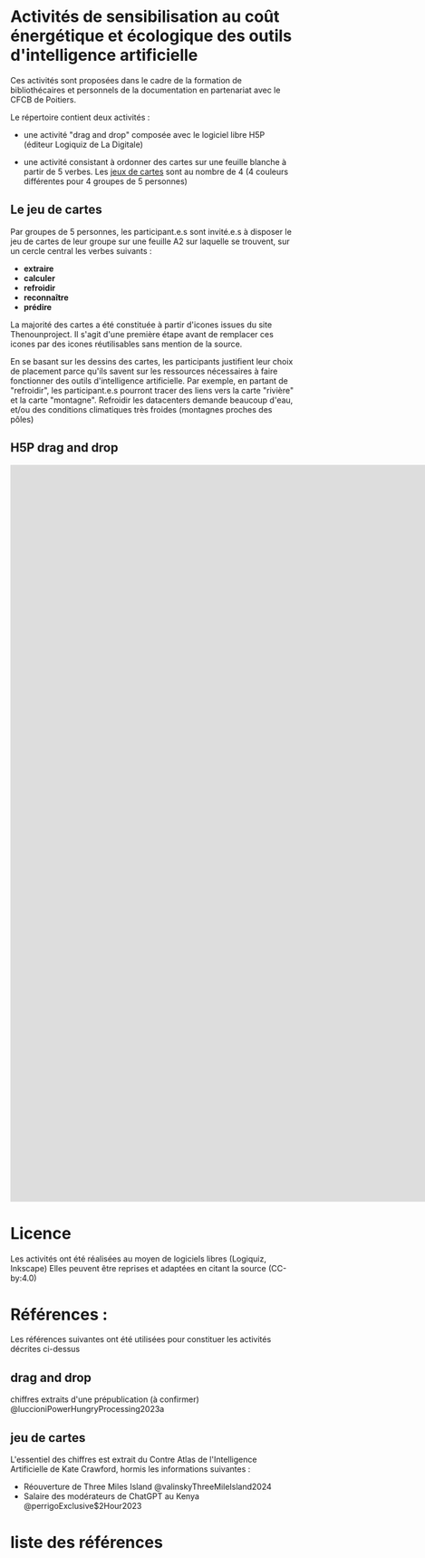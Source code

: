 # Activités de sensibilisation au coût énergétique et écologique des outils d'intelligence artificielle

Ces activités sont proposées dans le cadre de la formation de bibliothécaires et personnels de la documentation en partenariat avec le CFCB de Poitiers. 

Le répertoire contient deux activités : 

- une activité "drag and drop" composée avec le logiciel libre H5P (éditeur Logiquiz de La Digitale)

- une activité consistant à ordonner des cartes sur une feuille blanche à partir de 5 verbes. 
Les <a href="cartes.zip">jeux de cartes</a> sont au nombre de 4 (4 couleurs différentes pour 4 groupes de 5 personnes)

## Le jeu de cartes

Par groupes de 5 personnes, les participant.e.s sont invité.e.s à disposer le jeu de cartes de leur groupe sur une feuille A2 sur laquelle se trouvent, sur un cercle central les verbes suivants : 

- **extraire**  
- **calculer**  
- **refroidir**  
- **reconnaître**  
- **prédire**  

La majorité des cartes a été constituée à partir d'icones issues du site Thenounproject. 
Il s'agit d'une première étape avant de remplacer ces icones par des icones réutilisables sans mention de la source.

En se basant sur les dessins des cartes, les participants justifient leur choix de placement parce qu'ils savent sur les ressources nécessaires à faire fonctionner des outils d'intelligence artificielle.
Par exemple, en partant de "refroidir", les participant.e.s pourront tracer des liens vers la carte "rivière" et la carte "montagne". 
Refroidir les datacenters demande beaucoup d'eau, et/ou des conditions climatiques très froides (montagnes proches des pôles)

## H5P drag and drop

<iframe width="1836" height="1300" src="https://damienbelveze.github.io/ai_environnement/ai_consommation.html" frameBorder="0" scrolling="no" styles="width:100%"></iframe>



# Licence 

Les activités ont été réalisées au moyen de logiciels libres (Logiquiz, Inkscape)
Elles peuvent être reprises et adaptées en citant la source (CC-by:4.0)

# Références : 

Les références suivantes ont été utilisées pour constituer les activités décrites ci-dessus

## drag and drop

chiffres extraits d'une prépublication (à confirmer)  @luccioniPowerHungryProcessing2023a

## jeu de cartes

L'essentiel des chiffres est extrait du Contre Atlas de l'Intelligence Artificielle de Kate Crawford, hormis les informations suivantes : 

- Réouverture de Three Miles Island @valinskyThreeMileIsland2024  
- Salaire des modérateurs de ChatGPT au Kenya @perrigoExclusive$2Hour2023  

# liste des références



